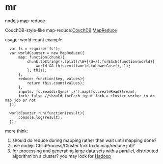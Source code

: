 mr
==

nodejs map-reduce  
  
  CouchDB-style-like map-reduce:[CouchDB](http://wiki.apache.org/couchdb/Introduction_to_CouchDB_views) [MapReduce](http://en.wikipedia.org/wiki/MapReduce)
    
  usage: world count example  
  ```
    var fs = require('fs');
  	var worldCounter = new MapReduce({
		map: function(chunk){		
			chunk.toString().split(/\W+|\d+/).forEach(function(world){			
				world && this.emit(world.toLowerCase(), 1);
			}, this);
		},
		reduce: function(key, values){
			return this.count(values);
		},
		inputs: fs.readdirSync('./').map(fs.createReadStream),
		fork: false //should forEach input fork a cluster.worker to do map job or not
	});
	
	worldCounter.run(function(result){
		console.log(result);
	});
  ```
  more think:
  1. should do reduce during mapping rather than wait until mapping done?
  2. use nodejs ChildProcess/Cluster fork to do map/reduce job?
  3. for processing and generating large data sets with a parallel, distributed algorithm on a cluster? you may look for [Hadoop](http://hadoop.apache.org/)

